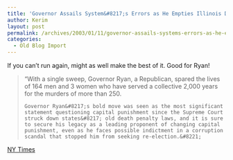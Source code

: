 ```yaml
---
title: 'Governor Assails System&#8217;s Errors as He Empties Illinois Death Row'
author: Kerim
layout: post
permalink: /archives/2003/01/11/governor-assails-systems-errors-as-he-empties-illinois-death-row/
categories:
  - Old Blog Import
---
```

If you can&#8217;t run again, might as well make the best of it. Good for Ryan!


>   &#8220;With a single sweep, Governor Ryan, a Republican, spared the lives of 164 men and 3 women who have served a collective 2,000 years for the murders of more than 250. 
>   
>   
>     Governor Ryan&#8217;s bold move was seen as the most significant statement questioning capital punishment since the Supreme Court struck down states&#8217; old death penalty laws, and it is sure to secure his legacy as a leading proponent of changing capital punishment, even as he faces possible indictment in a corruption scandal that stopped him from seeking re-election.&#8221;
>   


<a href="http://www.nytimes.com/2003/01/12/national/12DEAT.html" onclick="_gaq.push(['_trackEvent', 'outbound-article', 'http://www.nytimes.com/2003/01/12/national/12DEAT.html', 'NY Times']);" >NY Times</a>

